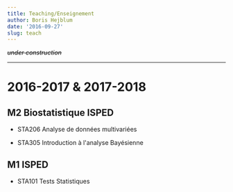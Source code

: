 ```yaml
---
title: Teaching/Enseignement
author: Boris Hejblum
date: '2016-09-27'
slug: teach
---
```


<del>_under construction_</del>

* * *

# 2016-2017 & 2017-2018

## M2 Biostatistique ISPED

  * STA206 Analyse de données multivariées

  * STA305 Introduction à l'analyse Bayésienne

## M1 ISPED

  * STA101 Tests Statistiques
